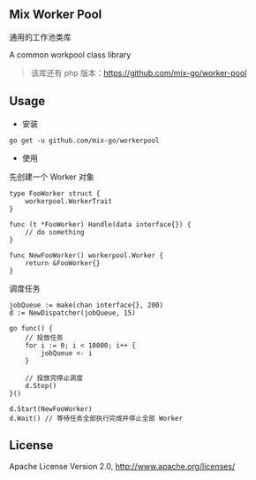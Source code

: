 ## Mix Worker Pool

通用的工作池类库

A common workpool class library

> 该库还有 php 版本：https://github.com/mix-go/worker-pool

## Usage

- 安装

```
go get -u github.com/mix-go/workerpool
```

- 使用

先创建一个 Worker 对象

~~~
type FooWorker struct {
    workerpool.WorkerTrait
}

func (t *FooWorker) Handle(data interface{}) {
    // do something
}

func NewFooWorker() workerpool.Worker {
    return &FooWorker{}
}
~~~

调度任务

~~~
jobQueue := make(chan interface{}, 200)
d := NewDispatcher(jobQueue, 15)

go func() {
    // 投放任务
    for i := 0; i < 10000; i++ {
        jobQueue <- i
    }

    // 投放完停止调度
    d.Stop()
}()

d.Start(NewFooWorker)
d.Wait() // 等待任务全部执行完成并停止全部 Worker
~~~

## License

Apache License Version 2.0, http://www.apache.org/licenses/
